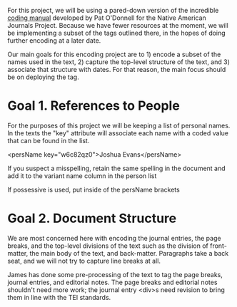 For this project, we will be using a pared-down version of the incredible [coding manual](https://docs.google.com/document/d/0Bz5RztSfjWNSX1czeTVENURScmc/) developed by Pat O'Donnell for the Native American Journals Project. Because we have fewer resources at the moment, we will be implementing a subset of the tags outlined there, in the hopes of doing further encoding at a later date.

Our main goals for this encoding project are to 1) encode a subset of the names used in the text, 2) capture the top-level structure of the text, and 3) associate that structure with dates.  For that reason, the main focus should be on deploying the <persName> tag.

Goal 1. References to People
============================

For the purposes of this project we will be keeping a list of personal names. In the texts the "key" attribute will associate each name with a coded value that can be found in the list.

\<persName key="w6c82qz0"\>Joshua Evans\</persName\>

If you suspect a misspelling, retain the same spelling in the document and add it to the variant name column in the person list

If possessive is used, put inside of the persName brackets

Goal 2. Document Structure
==========================

We are most concerned here with encoding the journal entries, the page breaks, and the top-level divisions of the text such as the division of front-matter, the main body of the text, and back-matter. Paragraphs take a back seat, and we will not try to capture line breaks at all.

James has done some pre-processing of the text to tag the page breaks, journal entries, and editorial notes. The page breaks and editorial notes shouldn't need more work; the journal entry \<div\>s need revision to bring them in line with the TEI standards.
